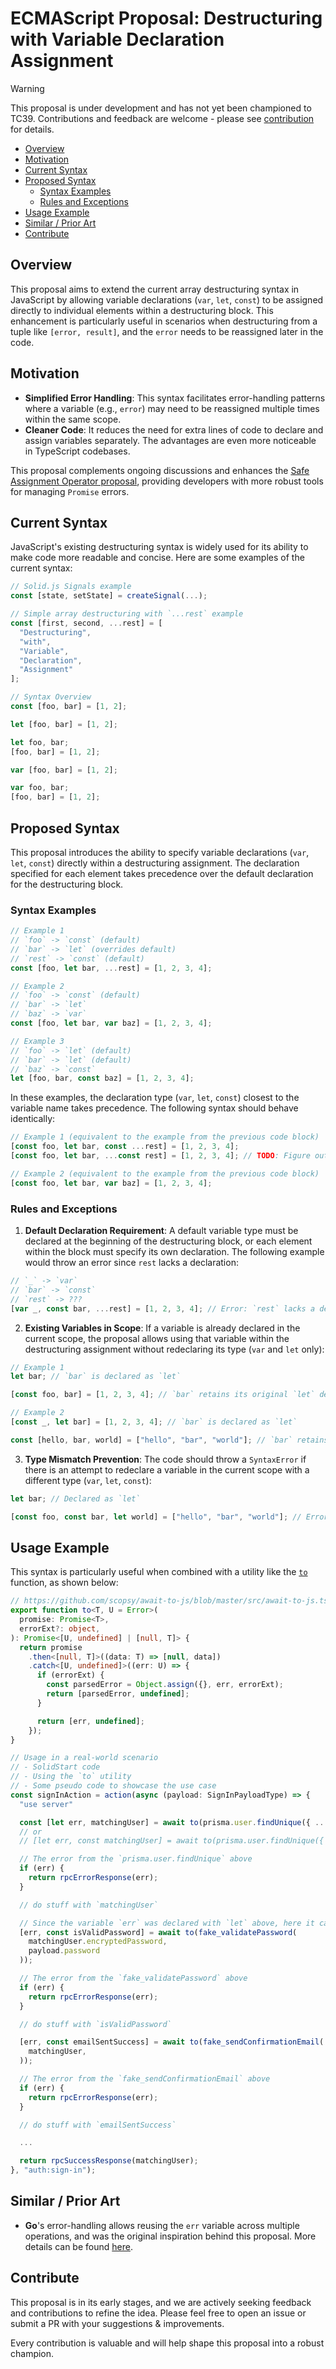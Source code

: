# ECMAScript Proposal: Destructuring with Variable Declaration Assignment

> [!WARNING]
> This proposal is under development and has not yet been championed to TC39. Contributions and feedback are welcome - please see [contribution](#contribute) for details.

- [Overview](#overview)
- [Motivation](#motivation)
- [Current Syntax](#current-syntax)
- [Proposed Syntax](#proposed-syntax)
  - [Syntax Examples](#syntax-examples)
  - [Rules and Exceptions](#rules-and-exceptions)
- [Usage Example](#usage-example)
- [Similar / Prior Art](#similar--prior-art)
- [Contribute](#contribute)

## Overview

This proposal aims to extend the current array destructuring syntax in JavaScript by allowing variable declarations (`var`, `let`, `const`) to be assigned directly to individual elements within a destructuring block. This enhancement is particularly useful in scenarios when destructuring from a tuple like `[error, result]`, and the `error` needs to be reassigned later in the code.

## Motivation

- **Simplified Error Handling**: This syntax facilitates error-handling patterns where a variable (e.g., `error`) may need to be reassigned multiple times within the same scope.
- **Cleaner Code**: It reduces the need for extra lines of code to declare and assign variables separately. The advantages are even more noticeable in TypeScript codebases.

This proposal complements ongoing discussions and enhances the [Safe Assignment Operator proposal](https://github.com/arthurfiorette/proposal-safe-assignment-operator), providing developers with more robust tools for managing `Promise` errors.

## Current Syntax

JavaScript's existing destructuring syntax is widely used for its ability to make code more readable and concise. Here are some examples of the current syntax:

```typescript
// Solid.js Signals example
const [state, setState] = createSignal(...);

// Simple array destructuring with `...rest` example
const [first, second, ...rest] = [
  "Destructuring",
  "with",
  "Variable",
  "Declaration",
  "Assignment"
];
```

```typescript
// Syntax Overview
const [foo, bar] = [1, 2];

let [foo, bar] = [1, 2];

let foo, bar;
[foo, bar] = [1, 2];

var [foo, bar] = [1, 2];

var foo, bar;
[foo, bar] = [1, 2];
```

## Proposed Syntax

This proposal introduces the ability to specify variable declarations (`var`, `let`, `const`) directly within a destructuring assignment. The declaration specified for each element takes precedence over the default declaration for the destructuring block.

### Syntax Examples

```typescript
// Example 1
// `foo` -> `const` (default)
// `bar` -> `let` (overrides default)
// `rest` -> `const` (default)
const [foo, let bar, ...rest] = [1, 2, 3, 4];

// Example 2
// `foo` -> `const` (default)
// `bar` -> `let`
// `baz` -> `var`
const [foo, let bar, var baz] = [1, 2, 3, 4];

// Example 3
// `foo` -> `let` (default)
// `bar` -> `let` (default)
// `baz` -> `const`
let [foo, bar, const baz] = [1, 2, 3, 4];
```

In these examples, the declaration type (`var`, `let`, `const`) closest to the variable name takes precedence. The following syntax should behave identically:

```typescript
// Example 1 (equivalent to the example from the previous code block)
[const foo, let bar, const ...rest] = [1, 2, 3, 4];
[const foo, let bar, ...const rest] = [1, 2, 3, 4]; // TODO: Figure out where to place the `...`

// Example 2 (equivalent to the example from the previous code block)
[const foo, let bar, var baz] = [1, 2, 3, 4];
```

### Rules and Exceptions

1. **Default Declaration Requirement**: A default variable type must be declared at the beginning of the destructuring block, or each element within the block must specify its own declaration. The following example would throw an error since `rest` lacks a declaration:

```typescript
// `_` -> `var`
// `bar` -> `const`
// `rest` -> ???
[var _, const bar, ...rest] = [1, 2, 3, 4]; // Error: `rest` lacks a declaration
```

2. **Existing Variables in Scope**: If a variable is already declared in the current scope, the proposal allows using that variable within the destructuring assignment without redeclaring its type (`var` and `let` only):

```typescript
// Example 1
let bar; // `bar` is declared as `let`

[const foo, bar] = [1, 2, 3, 4]; // `bar` retains its original `let` declaration

// Example 2
[const _, let bar] = [1, 2, 3, 4]; // `bar` is declared as `let`

const [hello, bar, world] = ["hello", "bar", "world"]; // `bar` retains its original `let` declaration, but the value is reassigned
```

3. **Type Mismatch Prevention**: The code should throw a `SyntaxError` if there is an attempt to redeclare a variable in the current scope with a different type (`var`, `let`, `const`):

```typescript
let bar; // Declared as `let`

[const foo, const bar, let world] = ["hello", "bar", "world"]; // Error: `bar` cannot be redeclared as `const`
```

## Usage Example

This syntax is particularly useful when combined with a utility like the [`to`](https://github.com/scopsy/await-to-js/blob/master/src/await-to-js.ts) function, as shown below: 

```typescript
// https://github.com/scopsy/await-to-js/blob/master/src/await-to-js.ts
export function to<T, U = Error>(
  promise: Promise<T>,
  errorExt?: object,
): Promise<[U, undefined] | [null, T]> {
  return promise
    .then<[null, T]>((data: T) => [null, data])
    .catch<[U, undefined]>((err: U) => {
      if (errorExt) {
        const parsedError = Object.assign({}, err, errorExt);
        return [parsedError, undefined];
      }

      return [err, undefined];
    });
}

// Usage in a real-world scenario
// - SolidStart code
// - Using the `to` utility
// - Some pseudo code to showcase the use case
const signInAction = action(async (payload: SignInPayloadType) => {
  "use server"

  const [let err, matchingUser] = await to(prisma.user.findUnique({ ... }));
  // or
  // [let err, const matchingUser] = await to(prisma.user.findUnique({ ... }));

  // The error from the `prisma.user.findUnique` above
  if (err) {
    return rpcErrorResponse(err);
  }

  // do stuff with `matchingUser`

  // Since the variable `err` was declared with `let` above, here it can just be reassigned
  [err, const isValidPassword] = await to(fake_validatePassword(
    matchingUser.encryptedPassword,
    payload.password
  ));

  // The error from the `fake_validatePassword` above
  if (err) {
    return rpcErrorResponse(err);
  }

  // do stuff with `isValidPassword`

  [err, const emailSentSuccess] = await to(fake_sendConfirmationEmail(
    matchingUser,
  ));

  // The error from the `fake_sendConfirmationEmail` above
  if (err) {
    return rpcErrorResponse(err);
  }

  // do stuff with `emailSentSuccess`

  ...

  return rpcSuccessResponse(matchingUser);
}, "auth:sign-in");
```

## Similar / Prior Art

- **Go**'s error-handling allows reusing the `err` variable across multiple operations, and was the original inspiration behind this proposal. More details can be found [here](https://go.dev/blog/error-handling-and-go).

## Contribute

This proposal is in its early stages, and we are actively seeking feedback and contributions to refine the idea. Please feel free to open an issue or submit a PR with your suggestions & improvements.

Every contribution is valuable and will help shape this proposal into a robust champion.